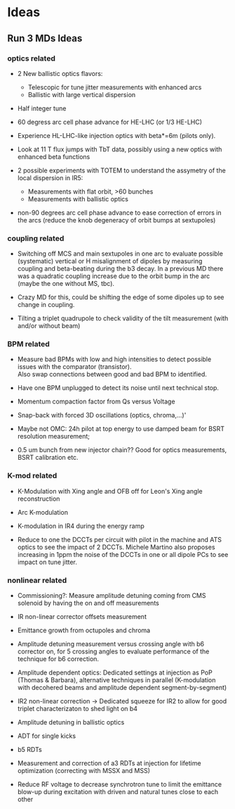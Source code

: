 # Ideas

## Run 3 MDs Ideas 

### optics related

  * 2 New ballistic optics flavors:
      * Telescopic for tune jitter measurements with enhanced arcs
      * Ballistic with large vertical dispersion 
 
   * Half integer tune

   * 60 degress arc cell phase advance for HE-LHC (or 1/3 HE-LHC)

   * Experience HL-LHC-like  injection optics with beta*=6m (pilots only). 

   * Look at 11 T flux jumps with TbT data, possibly using a new optics with enhanced beta functions

   * 2 possible experiments with TOTEM to understand the assymetry of the local dispersion in IR5:
      * Measurements with flat orbit, >60 bunches
      * Measurements with ballistic optics

   * non-90 degrees arc cell phase advance to ease correction of errors in the arcs (reduce the knob degeneracy of orbit bumps at sextupoles) 

### coupling related

   * Switching off MCS and main sextupoles in one arc to evaluate possible (systematic) vertical or H misalignment of dipoles by measuring coupling and beta-beating during the b3 decay.
    In a previous MD there was a quadratic coupling increase due to the orbit bump in the arc (maybe the one without MS, tbc).

   * Crazy MD for this, could be shifting the edge of some dipoles up to see change in coupling.
  
   * Tilting a triplet quadrupole to check validity of the tilt measurement (with and/or without beam)

### BPM related

   * Measure bad BPMs with low and high intensities to detect possible issues with the comparator (transistor).  
   Also swap connections between good and bad BPM to identified.

   * Have one BPM unplugged to detect its noise until next technical stop.
  
   * Momentum compaction factor from Qs versus Voltage

   * Snap-back with forced 3D oscillations (optics, chroma,...)'

   * Maybe not OMC: 24h pilot at top energy to use damped beam for BSRT resolution measurement;  

   * 0.5 um bunch from new injector chain?? Good for optics measurements, BSRT calibration etc.

### K-mod related

   * K-Modulation with Xing angle and OFB off for Leon's Xing angle reconstruction

   * Arc K-modulation
 
   * K-modulation in IR4  during the  energy ramp 

   * Reduce to one the DCCTs per circuit with pilot in the machine and ATS optics to see the impact of 2 DCCTs. 
     Michele Martino also proposes increasing in 1ppm the noise of the DCCTs in one or all dipole PCs to see impact on tune jitter.


### nonlinear related

   * Commissioning?: Measure amplitude detuning coming from CMS solenoid by having the on and off measurements

   * IR non-linear corrector offsets measurement
 
   * Emittance growth from octupoles and chroma

   * Amplitude detuning measurement versus crossing angle with b6 corrector on, for 5 crossing angles to evaluate performance of the technique for b6 correction. 

   * Amplitude dependent optics: Dedicated settings at injection as PoP (Thomas & Barbara), alternative techniques in parallel (K-modulation with decohered beams and amplitude dependent segment-by-segment)

   * IR2 non-linear correction -> Dedicated squeeze for IR2 to allow for good triplet characterizaton to shed light on b4

   * Amplitude detuning in ballistic optics

   * ADT for single kicks

   * b5 RDTs

   * Measurement and correction of a3 RDTs at injection for lifetime optimization (correcting with MSSX and MSS)

   * Reduce RF voltage to decrease synchrotron tune to limit the emittance blow-up during excitation with driven and natural tunes close to each other